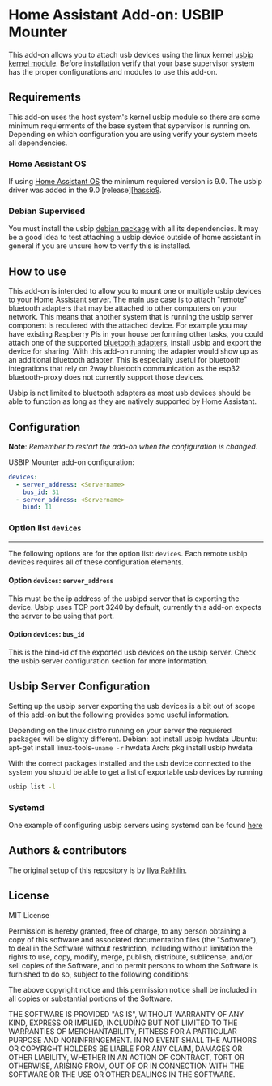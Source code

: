 # Home Assistant Add-on: USBIP Mounter

This add-on allows you to attach usb devices using the linux kernel [usbip kernel module][usbip]. Before installation verify that your base supervisor system has the proper configurations and modules to use this add-on.

## Requirements

This add-on uses the host system's kernel usbip module so there are some minimum requierments of the base system that sypervisor is running on. Depending on which configuration you are using verify your system meets all dependencies.

### Home Assistant OS
If using [Home Assistant OS][hassos] the minimum requiered version is 9.0. The usbip driver was added in the 9.0 [release][[hassio9].

### Debian Supervised
You must install the usbip [debian package][usbip-debian] with all its dependencies. It may be a good idea to test attaching a usbip device outside of home assistant in general if you are unsure how to verify this is installed.
 
## How to use

This add-on is intended to allow you to mount one or multiple usbip devices to your Home Assistant server. The main use case is to attach "remote" bluetooth adapters that may be attached to other computers on your network. This means that another system that is running the usbip server component is requiered with the attached device. For example you may have existing Raspberry Pis in your house performing other tasks, you could attach one of the supported [bluetooth adapters][ha-bluetooth], install usbip and export the device for sharing. With this add-on running the adapter would show up as an additional bluetooth adapter. This is especially useful for bluetooth integrations that rely on 2way bluetooth communication as the esp32 bluetooth-proxy does not currently support those devices.

Usbip is not limited to bluetooth adapters as most usb devices should be able to function as long as they are natively supported by Home Assistant.

## Configuration

**Note**: _Remember to restart the add-on when the configuration is changed._

USBIP Mounter add-on configuration:

```yaml
devices:
  - server_address: <Servername> 
    bus_id: 31
  - server_address: <Servername>
    bind: 11
```

### Option list `devices`

---
The following options are for the option list: `devices`. Each remote usbip devices requires all of these configuration elements.

#### Option `devices`: `server_address`

This must be the ip address of the usbipd server that is exporting the device. Usbip uses TCP port 3240 by default, currently this add-on expects the server to be using that port.

#### Option `devices`: `bus_id`

This is the bind-id of the exported usb devices on the usbip server. Check the usbip server configuration section for more information.

## Usbip Server Configuration

Setting up the usbip server exporting the usb devices is a bit out of scope of this add-on but the following provides some useful information.

Depending on the linux distro running on your server the requiered packages will be slighty different.
Debian: apt install usbip hwdata
Ubuntu: apt-get install linux-tools-`uname -r` hwdata
Arch: pkg install usbip hwdata

With the correct packages installed and the usb device connected to the system you should be able to get a list of exportable usb devices by running
```bash
usbip list -l
```

### Systemd

One example of configuring usbip servers using systemd can be found [here][usbip-systemd]


## Authors & contributors

The original setup of this repository is by [Ilya Rakhlin][irakhlin].

## License

MIT License

Permission is hereby granted, free of charge, to any person obtaining a copy
of this software and associated documentation files (the "Software"), to deal
in the Software without restriction, including without limitation the rights
to use, copy, modify, merge, publish, distribute, sublicense, and/or sell
copies of the Software, and to permit persons to whom the Software is
furnished to do so, subject to the following conditions:

The above copyright notice and this permission notice shall be included in all
copies or substantial portions of the Software.

THE SOFTWARE IS PROVIDED "AS IS", WITHOUT WARRANTY OF ANY KIND, EXPRESS OR
IMPLIED, INCLUDING BUT NOT LIMITED TO THE WARRANTIES OF MERCHANTABILITY,
FITNESS FOR A PARTICULAR PURPOSE AND NONINFRINGEMENT. IN NO EVENT SHALL THE
AUTHORS OR COPYRIGHT HOLDERS BE LIABLE FOR ANY CLAIM, DAMAGES OR OTHER
LIABILITY, WHETHER IN AN ACTION OF CONTRACT, TORT OR OTHERWISE, ARISING FROM,
OUT OF OR IN CONNECTION WITH THE SOFTWARE OR THE USE OR OTHER DEALINGS IN THE
SOFTWARE.

[usbip]: https://docs.kernel.org/usb/usbip_protocol.html
[usbip-debian]: https://packages.debian.org/buster/usbip
[irakhlin]: https://github.com/irakhlin
[hassos]: https://github.com/home-assistant/operating-system
[hassio9]: https://github.com/home-assistant/operating-system/releases/tag/9.0
[usbip-howto]: https://wiki.archlinux.org/title/USB/IP
[ha-bluetooth]: https://www.home-assistant.io/integrations/bluetooth/
[usbip-systemd]: https://github.com/furbrain/systemd-usbip
